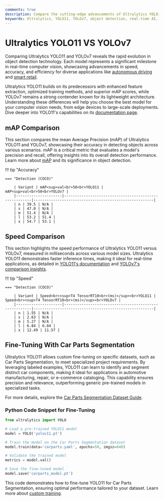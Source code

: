 ```yaml
---
comments: true
description: Compare the cutting-edge advancements of Ultralytics YOLO11 and YOLOv7 in this comprehensive analysis. Explore how these models perform in object detection, real-time AI, and edge AI applications, redefining possibilities in computer vision.
keywords: Ultralytics, YOLO11, YOLOv7, object detection, real-time AI, edge AI, computer vision
---
```


# Ultralytics YOLO11 VS YOLOv7

Comparing Ultralytics YOLO11 and YOLOv7 reveals the rapid evolution in object detection technology. Each model represents a significant milestone in real-time computer vision, showcasing advancements in speed, accuracy, and efficiency for diverse applications like [autonomous driving](https://www.ultralytics.com/blog/ultralytics-yolov8-for-speed-estimation-in-computer-vision-projects) and [smart retail](https://www.ultralytics.com/blog/ai-for-smarter-retail-inventory-management).

Ultralytics YOLO11 builds on its predecessors with enhanced feature extraction, optimized training methods, and superior mAP scores, while YOLOv7 remains a strong contender known for its lightweight architecture. Understanding these differences will help you choose the best model for your computer vision needs, from edge devices to large-scale deployments. Dive deeper into YOLO11's capabilities on its [documentation page](https://docs.ultralytics.com/models/yolo11/).


## mAP Comparison

This section compares the mean Average Precision (mAP) of Ultralytics YOLO11 and YOLOv7, showcasing their accuracy in detecting objects across various scenarios. mAP is a critical metric that evaluates a model's precision and recall, offering insights into its overall detection performance. Learn more about [mAP](https://www.ultralytics.com/glossary/mean-average-precision-map) and its significance in object detection.


!!! tip "Accuracy"

	=== "Detection (COCO)"

		| Variant | mAP<sup>val<br>50<br>YOLO11 | mAP<sup>val<br>50<br>YOLOv7 |
		|---------------------|-------------------------------------------------------|-------------------------------------------------------|
		| n | 39.5 | N/A |
		| s | 47.0 | N/A |
		| m | 51.4 | N/A |
		| l | 53.2 | 51.4 |
		| x | 54.7 | 53.1 |
		

## Speed Comparison

This section highlights the speed performance of Ultralytics YOLO11 versus YOLOv7, measured in milliseconds across various model sizes. Ultralytics YOLO11 demonstrates faster inference times, making it ideal for real-time applications, as detailed in [YOLO11's documentation](https://docs.ultralytics.com/models/yolo11/) and [YOLOv7's comparison insights](https://docs.ultralytics.com/models/yolov7/).


!!! tip "Speed"

	=== "Detection (COCO)"

		| Variant | Speed<br><sup>T4 TensorRT10<br>(ms)</sup><br>YOLO11 | Speed<br><sup>T4 TensorRT10<br>(ms)</sup><br>YOLOv7 |
		|---------------------|-------------------------------------------------------|-------------------------------------------------------|
		| n | 1.55 | N/A |
		| s | 2.63 | N/A |
		| m | 5.27 | N/A |
		| l | 6.84 | 6.84 |
		| x | 12.49 | 11.57 |

## Fine-Tuning With Car Parts Segmentation

Ultralytics YOLO11 allows custom fine-tuning on specific datasets, such as Car Parts Segmentation, to meet specialized project requirements. By leveraging labeled examples, YOLO11 can learn to identify and segment distinct car components, making it ideal for applications in automotive manufacturing, repair, or e-commerce cataloging. This capability ensures precision and relevance, outperforming generic pre-trained models in specialized tasks.

For more details, explore the [Car Parts Segmentation Dataset Guide](https://docs.ultralytics.com/datasets/segment/carparts-seg/).

### Python Code Snippet for Fine-Tuning

```python
from ultralytics import YOLO

# Load a pre-trained YOLO11 model
model = YOLO('yolov11.pt')

# Train the model on the Car Parts Segmentation dataset
model.train(data='carparts.yaml', epochs=50, imgsz=640)

# Validate the trained model
metrics = model.val()

# Save the fine-tuned model
model.save('carparts_model.pt')
```

This code demonstrates how to fine-tune YOLO11 for Car Parts Segmentation, ensuring optimal performance tailored to your dataset. Learn more about [custom training](https://docs.ultralytics.com/modes/train/).
